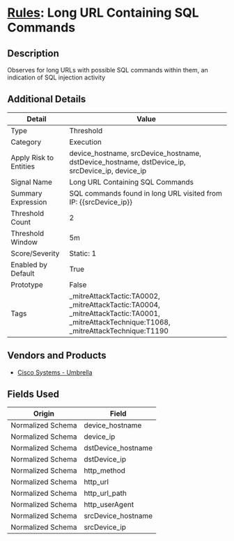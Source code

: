 # [Rules](README.md): Long URL Containing SQL Commands

## Description
Observes for long URLs with possible SQL commands within them, an indication of SQL injection activity

## Additional Details
|Detail|Value|
|----|----|
|Type|Threshold|
|Category|Execution|
|Apply Risk to Entities|device_hostname, srcDevice_hostname, dstDevice_hostname, dstDevice_ip, srcDevice_ip, device_ip|
|Signal Name|Long URL Containing SQL Commands|
|Summary Expression|SQL commands found in long URL visited from IP: {{srcDevice_ip}}|
|Threshold Count|2|
|Threshold Window|5m|
|Score/Severity|Static: 1|
|Enabled by Default|True|
|Prototype|False|
|Tags|_mitreAttackTactic:TA0002, _mitreAttackTactic:TA0004, _mitreAttackTactic:TA0001, _mitreAttackTechnique:T1068, _mitreAttackTechnique:T1190|
## Vendors and Products
- [Cisco Systems - Umbrella](../products/5ba50e74-3c05-4ea8-aeaf-5efde588c60f.md)


## Fields Used

|Origin|Field|
|----|----|
|Normalized Schema|device_hostname|
|Normalized Schema|device_ip|
|Normalized Schema|dstDevice_hostname|
|Normalized Schema|dstDevice_ip|
|Normalized Schema|http_method|
|Normalized Schema|http_url|
|Normalized Schema|http_url_path|
|Normalized Schema|http_userAgent|
|Normalized Schema|srcDevice_hostname|
|Normalized Schema|srcDevice_ip|


